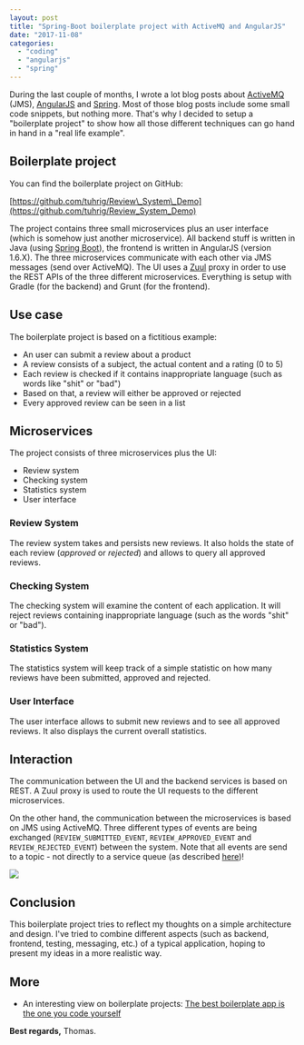 ```yaml
---
layout: post
title: "Spring-Boot boilerplate project with ActiveMQ and AngularJS"
date: "2017-11-08"
categories: 
  - "coding"
  - "angularjs"
  - "spring"
---
```


During the last couple of months, I wrote a lot blog posts about [ActiveMQ](http://activemq.apache.org/) (JMS), [AngularJS](https://angularjs.org/) and [Spring](https://spring.io/). Most of those blog posts include some small code snippets, but nothing more. That's why I decided to setup a "boilerplate project" to show how all those different techniques can go hand in hand in a "real life example".

## Boilerplate project

You can find the boilerplate project on GitHub:

[https://github.com/tuhrig/Review\_System\_Demo](https://github.com/tuhrig/Review_System_Demo)

The project contains three small microservices plus an user interface (which is somehow just another microservice). All backend stuff is written in Java (using [Spring Boot](https://projects.spring.io/spring-boot)), the frontend is written in AngularJS (version 1.6.X). The three microservices communicate with each other via JMS messages (send over ActiveMQ). The UI uses a [Zuul](https://github.com/Netflix/zuul) proxy in order to use the REST APIs of the three different microservices. Everything is setup with Gradle (for the backend) and Grunt (for the frontend).

## Use case

The boilerplate project is based on a fictitious example:

- An user can submit a review about a product
- A review consists of a subject, the actual content and a rating (0 to 5)
- Each review is checked if it contains inappropriate language (such as words like "shit" or "bad")
- Based on that, a review will either be approved or rejected
- Every approved review can be seen in a list

## Microservices

The project consists of three microservices plus the UI:

- Review system
- Checking system
- Statistics system
- User interface

### Review System

The review system takes and persists new reviews. It also holds the state of each review (_approved_ or _rejected_) and allows to query all approved reviews.

### Checking System

The checking system will examine the content of each application. It will reject reviews containing inappropriate language (such as the words "shit" or "bad").

### Statistics System

The statistics system will keep track of a simple statistic on how many reviews have been submitted, approved and rejected.

### User Interface

The user interface allows to submit new reviews and to see all approved reviews. It also displays the current overall statistics.

## Interaction

The communication between the UI and the backend services is based on REST. A Zuul proxy is used to route the UI requests to the different microservices.

On the other hand, the communication between the microservices is based on JMS using ActiveMQ. Three different types of events are being exchanged (`REVIEW_SUBMITTED_EVENT`, `REVIEW_APPROVED_EVENT` and `REVIEW_REJECTED_EVENT`) between the system. Note that all events are send to a topic - not directly to a service queue (as described [here](http://tuhrig.de/effective-error-handling-for-activemq-topics/))!

[![](images/Untitled-drawing-10.png)](http://tuhrig.de/wp-content/uploads/2017/11/Untitled-drawing-10.png)

## Conclusion

This boilerplate project tries to reflect my thoughts on a simple architecture and design. I've tried to combine different aspects (such as backend, frontend, testing, messaging, etc.) of a typical application, hoping to present my ideas in a more realistic way.

## More

- An interesting view on boilerplate projects: [The best boilerplate app is the one you code yourself](https://mindthecode.com/the-best-boilerplate-app-is-the-one-you-code-yourself/)

**Best regards,** Thomas.
